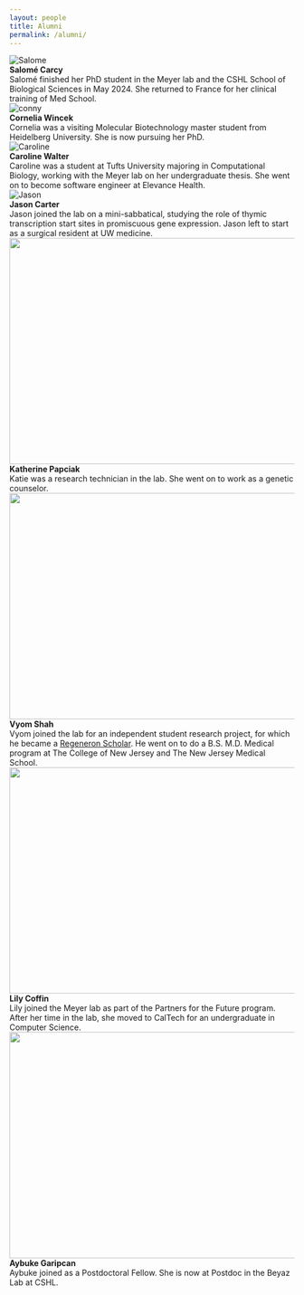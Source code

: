 ```yaml
---
layout: people
title: Alumni
permalink: /alumni/
---
```



<div class="row">
    <div class="responsive gallery">
        <img src="/img/people/salome-square.jpg" class="circular" alt="Salome">
        <div class="desc">
            <strong>Salomé Carcy</strong><br>
        Salomé finished her PhD student in the Meyer lab and the CSHL School of
        Biological Sciences in May 2024. She returned to France for her
        clinical training of Med School.
        </div>
    </div>
    <div class="responsive gallery">
        <img src="/img/people/conny-square.jpg" class="circular" alt="conny">
        <div class="desc">
            <strong>Cornelia Wincek</strong><br>
            Cornelia was a visiting Molecular Biotechnology master student from
            Heidelberg University. She is now pursuing her PhD.
        </div>
    </div>
    <div class="responsive gallery">
        <img src="/img/people/caroline.jpg" class="circular" alt="Caroline">
        <div class="desc">
            <strong>Caroline Walter</strong><br>
            Caroline was a student at Tufts University majoring in Computational
            Biology, working with the Meyer lab on her undergraduate thesis. She
            went on to become software engineer at Elevance Health.
        </div>
    </div>
    <div class="responsive gallery">
        <img src="/img/people/jason-square.png" class="circular" alt="Jason">
        <div class="desc">
            <strong>Jason Carter</strong><br>
            Jason joined the lab on a mini-sabbatical, studying the role of
            thymic transcription start sites in
            promiscuous gene expression. Jason left to start as a surgical
            resident at UW medicine.
        </div>
    </div>
</div>

<div class="row">
    <div class="responsive gallery">
        <img src="/img/people/katie-square.jpg" class="circular" alt="" width="800" height="400">
        <div class="desc">
            <strong>Katherine Papciak</strong><br>
            Katie was a research technician in the lab. She went on to work as
            a genetic counselor.
        </div>
    </div>
    <div class="responsive gallery">
        <img src="/img/people/vyom.jpg" class="circular" alt="" width="800" height="400">
        <div class="desc">
            <strong>Vyom Shah</strong><br>
            Vyom joined the lab for an independent student research project,
            for which he became a <a
            href="https://www.cshl.edu/partner-for-the-future-named-2021-regeneron-scholar/">Regeneron Scholar</a>.
            He went on to do a B.S. M.D. Medical program at The College of New
            Jersey and The New Jersey Medical School.
        </div>
    </div>
    <div class="responsive gallery">
        <img src="/img/people/lily.jpg" class="circular" alt="" width="800" height="400">
        <div class="desc">
            <strong>Lily Coffin</strong><br>
            Lily joined the Meyer lab as part of the Partners for the Future
            program. After her time in the lab, she moved to CalTech for an
            undergraduate in Computer Science.
        </div>
    </div>
    <div class="responsive gallery">
        <img src="/img/people/aybuke-square.jpg" class="circular" alt="" width="800" height="400">
        <div class="desc">
            <strong>Aybuke Garipcan</strong><br>
            Aybuke joined as a Postdoctoral Fellow. She is now at Postdoc in the
            Beyaz Lab at CSHL.
        </div>
    </div>
</div>

